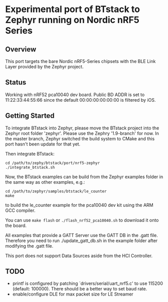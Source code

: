 # Experimental port of BTstack to Zephyr running on Nordic nRF5 Series

## Overview

This port targets the bare Nordic nRF5-Series chipsets with the BLE Link Layer provided by the Zephyr project.

## Status

Working with nRF52 pca10040 dev board. Public BD ADDR is set to 11:22:33:44:55:66 since the default 00:00:00:00:00:00 is filtered by iOS.

## Getting Started

To integrate BTstack into Zephyr, please move the BTstack project into the Zephyr root folder 'zephyr'. Please use the Zephry '1.9-branch' for now. In the master branch, Zephyr switched the build system to CMake and this port hasn't been update for that yet.

Then integrate BTstack:

	cd /path/to/zephy/btstack/port/nrf5-zephyr
	./integrate_btstack.sh

Now, the BTstack examples can be build from the Zephyr examples folder in the same way as other examples, e.g.:

	cd /path/to/zephyr/samples/btstack/le_counter
	make

to build the le_counter example for the pca10040 dev kit using the ARM GCC compiler.

You can use `make flash` or `./flash_nrf52_pca10040.sh` to download it onto the board.

All examples that provide a GATT Server use the GATT DB in the .gatt file. Therefore you need to run ./update_gatt_db.sh in the example folder after modifying the .gatt file.

This port does not support Data Sources aside from the HCI Controller.

## TODO
- printf is configured by patching `drivers/serial/uart_nrf5.c' to use 115200 (default: 100000). There should be a better way to set baud rate.
- enable/configure DLE for max packet size for LE Streamer

